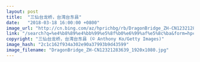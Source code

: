 ```yaml
---
layout: post
title:  "三仙台龙桥，台湾台东县"
date:   "2018-03-18 16:00:00 +0800"
image_url: "http://cn.bing.com/az/hprichbg/rb/DragonBridge_ZH-CN12321283639_1920x1080.jpg"
link: "/search?q=%e4%b8%89%e4%bb%99%e5%8f%b0%e6%99%af%e5%8c%ba&form=hpcapt&mkt=zh-cn"
copyright: "三仙台龙桥，台湾台东县 (© Anthony Ko/Getty Images)"
image_hash: "2c1c162f934a302e90a37993b9d43599"
image_filename: "DragonBridge_ZH-CN12321283639_1920x1080.jpg"
---
```

